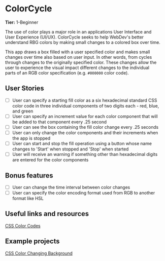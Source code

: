 # ColorCycle

**Tier:** 1-Beginner

The use of color plays a major role in an applications User Interface and
User Experience (UI/UX). ColorCycle seeks to help WebDev's better understand
RBG colors by making small changes to a colored box over time.

This app draws a box filled with a user specified color and makes small changes
over time also based on user input. In other words, from cycles through
changes to the originally specified color. These changes allow the user to
experience the visual impact different changes to the individual parts of
an RGB color specification (e.g. `#000000` color code).

## User Stories

-   [ ] User can specify a starting fill color as a six hexadecimal standard
        CSS color code in three individual components of two digits each - red,
        blue, and green
-   [ ] User can specify an increment value for each color component that will
        be added to that component every .25 second
-   [ ] User can see the box containing the fill color change every .25 seconds
-   [ ] User can only change the color components and their increments when
        the app is stopped
-   [ ] User can start and stop the fill operation using a button whose name
        changes to 'Start' when stopped and 'Stop' when started
-   [ ] User will receive an warning if something other than hexadecimal digits
        are entered for the color components

## Bonus features

-   [ ] User can change the time interval between color changes
-   [ ] User can specify the color encoding format used from RGB to another format like HSL

## Useful links and resources
[CSS Color Codes](https://qhmit.com/css/css_color_codes.cfm)

## Example projects

[CSS Color Changing Background](https://codepen.io/SoumyajitChand/pen/wjKVed)
